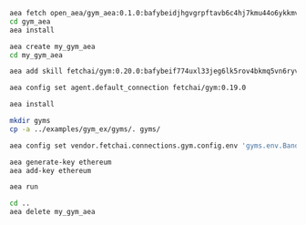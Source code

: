 ``` bash
aea fetch open_aea/gym_aea:0.1.0:bafybeidjhgvgrpftavb6c4hj7kmu44o6ykkmveozip5uxj4pba6saph3e4 --remote
cd gym_aea
aea install
```
``` bash
aea create my_gym_aea
cd my_gym_aea
```
``` bash
aea add skill fetchai/gym:0.20.0:bafybeif774uxl33jeg6lk5rov4bkmq5vn6ryvtochyah3czvo56rgvfnzu --remote
```
``` bash
aea config set agent.default_connection fetchai/gym:0.19.0
```
``` bash
aea install
```
``` bash
mkdir gyms
cp -a ../examples/gym_ex/gyms/. gyms/
```
``` bash
aea config set vendor.fetchai.connections.gym.config.env 'gyms.env.BanditNArmedRandom'
```
``` bash
aea generate-key ethereum
aea add-key ethereum
```
``` bash
aea run
```
``` bash
cd ..
aea delete my_gym_aea
```

